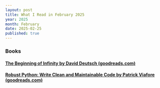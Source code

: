 ```yaml
---
layout: post
title: What I Read in February 2025
year: 2025
month: February
date: 2025-02-25
published: true
---
```


### Books

####  [The Beginning of Infinity by David Deutsch (goodreads.com)](https://www.goodreads.com/book/show/10483171-the-beginning-of-infinity)

####  [Robust Python: Write Clean and Maintainable Code by Patrick Viafore (goodreads.com)](https://www.goodreads.com/book/show/58218460-robust-python)






